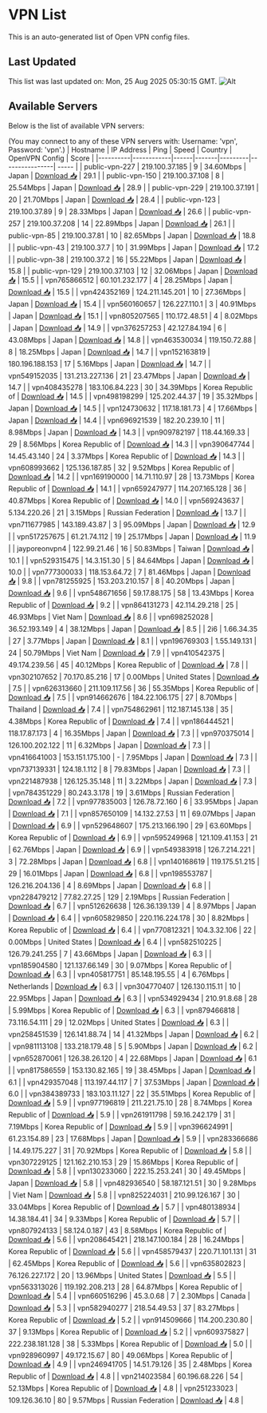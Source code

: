 # VPN List

This is an auto-generated list of Open VPN config files.

## Last Updated

This list was last updated on: Mon, 25 Aug 2025 05:30:15 GMT.
![Alt](https://repobeats.axiom.co/api/embed/186b98318ef1479477931607c1ad7d823f12451f.svg "Repobeats analytics image")

## Available Servers

Below is the list of available VPN servers:

(You may connect to any of these VPN servers with: Username: 'vpn', Password: 'vpn'.)
| Hostname | IP Address | Ping | Speed | Country | OpenVPN Config | Score |
|----------|------------|------|-------|---------|----------------| ----- |
| public-vpn-227 | 219.100.37.185 | 9 | 34.60Mbps | Japan | [Download 📥](./configs/server_0_JP.ovpn) | 29.1 |
| public-vpn-150 | 219.100.37.108 | 8 | 25.54Mbps | Japan | [Download 📥](./configs/server_1_JP.ovpn) | 28.9 |
| public-vpn-229 | 219.100.37.191 | 20 | 21.70Mbps | Japan | [Download 📥](./configs/server_2_JP.ovpn) | 28.4 |
| public-vpn-123 | 219.100.37.89 | 9 | 28.33Mbps | Japan | [Download 📥](./configs/server_3_JP.ovpn) | 26.6 |
| public-vpn-257 | 219.100.37.208 | 14 | 22.89Mbps | Japan | [Download 📥](./configs/server_4_JP.ovpn) | 26.1 |
| public-vpn-85 | 219.100.37.81 | 10 | 82.65Mbps | Japan | [Download 📥](./configs/server_5_JP.ovpn) | 18.8 |
| public-vpn-43 | 219.100.37.7 | 10 | 31.99Mbps | Japan | [Download 📥](./configs/server_6_JP.ovpn) | 17.2 |
| public-vpn-38 | 219.100.37.2 | 16 | 55.22Mbps | Japan | [Download 📥](./configs/server_7_JP.ovpn) | 15.8 |
| public-vpn-129 | 219.100.37.103 | 12 | 32.06Mbps | Japan | [Download 📥](./configs/server_8_JP.ovpn) | 15.5 |
| vpn765866512 | 60.101.232.177 | 4 | 28.25Mbps | Japan | [Download 📥](./configs/server_9_JP.ovpn) | 15.5 |
| vpn424352169 | 124.211.145.201 | 10 | 27.36Mbps | Japan | [Download 📥](./configs/server_10_JP.ovpn) | 15.4 |
| vpn560160657 | 126.227.110.1 | 3 | 40.91Mbps | Japan | [Download 📥](./configs/server_11_JP.ovpn) | 15.1 |
| vpn805207565 | 110.172.48.51 | 4 | 8.02Mbps | Japan | [Download 📥](./configs/server_12_JP.ovpn) | 14.9 |
| vpn376257253 | 42.127.84.194 | 6 | 43.08Mbps | Japan | [Download 📥](./configs/server_13_JP.ovpn) | 14.8 |
| vpn463530034 | 119.150.72.88 | 8 | 18.25Mbps | Japan | [Download 📥](./configs/server_14_JP.ovpn) | 14.7 |
| vpn152163819 | 180.196.188.153 | 17 | 5.16Mbps | Japan | [Download 📥](./configs/server_15_JP.ovpn) | 14.7 |
| vpn549152035 | 131.213.227.136 | 21 | 23.47Mbps | Japan | [Download 📥](./configs/server_16_JP.ovpn) | 14.7 |
| vpn408435278 | 183.106.84.223 | 30 | 34.39Mbps | Korea Republic of | [Download 📥](./configs/server_17_KR.ovpn) | 14.5 |
| vpn498198299 | 125.202.44.37 | 19 | 35.32Mbps | Japan | [Download 📥](./configs/server_18_JP.ovpn) | 14.5 |
| vpn124730632 | 117.18.181.73 | 4 | 17.66Mbps | Japan | [Download 📥](./configs/server_19_JP.ovpn) | 14.4 |
| vpn696921539 | 182.20.239.10 | 11 | 8.98Mbps | Japan | [Download 📥](./configs/server_20_JP.ovpn) | 14.3 |
| vpn909782197 | 118.44.169.33 | 29 | 8.56Mbps | Korea Republic of | [Download 📥](./configs/server_21_KR.ovpn) | 14.3 |
| vpn390647744 | 14.45.43.140 | 24 | 3.37Mbps | Korea Republic of | [Download 📥](./configs/server_22_KR.ovpn) | 14.3 |
| vpn608993662 | 125.136.187.85 | 32 | 9.52Mbps | Korea Republic of | [Download 📥](./configs/server_23_KR.ovpn) | 14.2 |
| vpn169190000 | 14.71.110.97 | 28 | 13.73Mbps | Korea Republic of | [Download 📥](./configs/server_24_KR.ovpn) | 14.1 |
| vpn659247977 | 114.207.165.128 | 36 | 40.87Mbps | Korea Republic of | [Download 📥](./configs/server_25_KR.ovpn) | 14.0 |
| vpn569243637 | 5.134.220.26 | 21 | 3.15Mbps | Russian Federation | [Download 📥](./configs/server_26_RU.ovpn) | 13.7 |
| vpn711677985 | 143.189.43.87 | 3 | 95.09Mbps | Japan | [Download 📥](./configs/server_27_JP.ovpn) | 12.9 |
| vpn517257675 | 61.21.74.112 | 19 | 25.17Mbps | Japan | [Download 📥](./configs/server_28_JP.ovpn) | 11.9 |
| jayporeonvpn4 | 122.99.21.46 | 16 | 50.83Mbps | Taiwan | [Download 📥](./configs/server_29_TW.ovpn) | 10.1 |
| vpn529315475 | 14.3.151.30 | 5 | 84.64Mbps | Japan | [Download 📥](./configs/server_30_JP.ovpn) | 10.0 |
| vpn777300033 | 118.153.64.72 | 7 | 81.46Mbps | Japan | [Download 📥](./configs/server_31_JP.ovpn) | 9.8 |
| vpn781255925 | 153.203.210.157 | 8 | 40.20Mbps | Japan | [Download 📥](./configs/server_32_JP.ovpn) | 9.6 |
| vpn548671656 | 59.17.88.175 | 58 | 13.43Mbps | Korea Republic of | [Download 📥](./configs/server_33_KR.ovpn) | 9.2 |
| vpn864131273 | 42.114.29.218 | 25 | 46.93Mbps | Viet Nam | [Download 📥](./configs/server_34_VN.ovpn) | 8.6 |
| vpn698252028 | 36.52.193.149 | 4 | 38.12Mbps | Japan | [Download 📥](./configs/server_35_JP.ovpn) | 8.5 |
| 2i6 | 1.66.34.35 | 27 | 3.77Mbps | Japan | [Download 📥](./configs/server_36_JP.ovpn) | 8.1 |
| vpn196769303 | 1.55.149.131 | 24 | 50.79Mbps | Viet Nam | [Download 📥](./configs/server_37_VN.ovpn) | 7.9 |
| vpn410542375 | 49.174.239.56 | 45 | 40.12Mbps | Korea Republic of | [Download 📥](./configs/server_38_KR.ovpn) | 7.8 |
| vpn302107652 | 70.170.85.216 | 17 | 0.00Mbps | United States | [Download 📥](./configs/server_39_US.ovpn) | 7.5 |
| vpn626313660 | 211.109.117.56 | 36 | 55.35Mbps | Korea Republic of | [Download 📥](./configs/server_40_KR.ovpn) | 7.5 |
| vpn914662676 | 184.22.106.175 | 27 | 8.70Mbps | Thailand | [Download 📥](./configs/server_41_TH.ovpn) | 7.4 |
| vpn754862961 | 112.187.145.138 | 35 | 4.38Mbps | Korea Republic of | [Download 📥](./configs/server_42_KR.ovpn) | 7.4 |
| vpn186444521 | 118.17.87.173 | 4 | 16.35Mbps | Japan | [Download 📥](./configs/server_43_JP.ovpn) | 7.3 |
| vpn970375014 | 126.100.202.122 | 11 | 6.32Mbps | Japan | [Download 📥](./configs/server_44_JP.ovpn) | 7.3 |
| vpn416641003 | 153.151.175.100 | - | 7.95Mbps | Japan | [Download 📥](./configs/server_45_JP.ovpn) | 7.3 |
| vpn737139331 | 124.18.1.112 | 8 | 79.83Mbps | Japan | [Download 📥](./configs/server_46_JP.ovpn) | 7.3 |
| vpn221487938 | 126.125.35.148 | 11 | 3.22Mbps | Japan | [Download 📥](./configs/server_47_JP.ovpn) | 7.3 |
| vpn784351229 | 80.243.3.178 | 19 | 3.61Mbps | Russian Federation | [Download 📥](./configs/server_48_RU.ovpn) | 7.2 |
| vpn977835003 | 126.78.72.160 | 6 | 33.95Mbps | Japan | [Download 📥](./configs/server_49_JP.ovpn) | 7.1 |
| vpn857650109 | 14.132.27.53 | 11 | 69.07Mbps | Japan | [Download 📥](./configs/server_50_JP.ovpn) | 6.9 |
| vpn529648607 | 175.213.166.190 | 29 | 63.60Mbps | Korea Republic of | [Download 📥](./configs/server_51_KR.ovpn) | 6.9 |
| vpn595249968 | 121.109.41.153 | 21 | 62.76Mbps | Japan | [Download 📥](./configs/server_52_JP.ovpn) | 6.9 |
| vpn549383918 | 126.7.214.221 | 3 | 72.28Mbps | Japan | [Download 📥](./configs/server_53_JP.ovpn) | 6.8 |
| vpn140168619 | 119.175.51.215 | 29 | 16.01Mbps | Japan | [Download 📥](./configs/server_54_JP.ovpn) | 6.8 |
| vpn198553787 | 126.216.204.136 | 4 | 8.69Mbps | Japan | [Download 📥](./configs/server_55_JP.ovpn) | 6.8 |
| vpn228479212 | 77.82.27.25 | 129 | 2.19Mbps | Russian Federation | [Download 📥](./configs/server_56_RU.ovpn) | 6.7 |
| vpn512626638 | 126.36.139.139 | 4 | 8.97Mbps | Japan | [Download 📥](./configs/server_57_JP.ovpn) | 6.4 |
| vpn605829850 | 220.116.224.178 | 30 | 8.82Mbps | Korea Republic of | [Download 📥](./configs/server_58_KR.ovpn) | 6.4 |
| vpn770812321 | 104.3.32.106 | 22 | 0.00Mbps | United States | [Download 📥](./configs/server_59_US.ovpn) | 6.4 |
| vpn582510225 | 126.79.241.255 | 7 | 43.66Mbps | Japan | [Download 📥](./configs/server_60_JP.ovpn) | 6.3 |
| vpn185904580 | 121.137.66.149 | 30 | 9.07Mbps | Korea Republic of | [Download 📥](./configs/server_61_KR.ovpn) | 6.3 |
| vpn405817751 | 85.148.195.55 | 4 | 6.76Mbps | Netherlands | [Download 📥](./configs/server_62_NL.ovpn) | 6.3 |
| vpn304770407 | 126.130.115.11 | 10 | 22.95Mbps | Japan | [Download 📥](./configs/server_63_JP.ovpn) | 6.3 |
| vpn534929434 | 210.91.8.68 | 28 | 5.99Mbps | Korea Republic of | [Download 📥](./configs/server_64_KR.ovpn) | 6.3 |
| vpn879466818 | 73.116.54.111 | 29 | 12.02Mbps | United States | [Download 📥](./configs/server_65_US.ovpn) | 6.3 |
| vpn258451539 | 126.141.88.74 | 14 | 41.32Mbps | Japan | [Download 📥](./configs/server_66_JP.ovpn) | 6.2 |
| vpn981113108 | 133.218.179.48 | 5 | 5.90Mbps | Japan | [Download 📥](./configs/server_67_JP.ovpn) | 6.2 |
| vpn652870061 | 126.38.26.120 | 4 | 22.68Mbps | Japan | [Download 📥](./configs/server_68_JP.ovpn) | 6.1 |
| vpn817586559 | 153.130.82.165 | 19 | 38.45Mbps | Japan | [Download 📥](./configs/server_69_JP.ovpn) | 6.1 |
| vpn429357048 | 113.197.44.117 | 7 | 37.53Mbps | Japan | [Download 📥](./configs/server_70_JP.ovpn) | 6.0 |
| vpn384389733 | 183.103.11.127 | 22 | 35.51Mbps | Korea Republic of | [Download 📥](./configs/server_71_KR.ovpn) | 5.9 |
| vpn977196819 | 211.221.75.10 | 28 | 8.74Mbps | Korea Republic of | [Download 📥](./configs/server_72_KR.ovpn) | 5.9 |
| vpn261911798 | 59.16.242.179 | 31 | 7.19Mbps | Korea Republic of | [Download 📥](./configs/server_73_KR.ovpn) | 5.9 |
| vpn396624991 | 61.23.154.89 | 23 | 17.68Mbps | Japan | [Download 📥](./configs/server_74_JP.ovpn) | 5.9 |
| vpn283366686 | 14.49.175.227 | 31 | 70.92Mbps | Korea Republic of | [Download 📥](./configs/server_75_KR.ovpn) | 5.8 |
| vpn307229125 | 121.162.210.153 | 29 | 15.86Mbps | Korea Republic of | [Download 📥](./configs/server_76_KR.ovpn) | 5.8 |
| vpn130233060 | 222.15.253.241 | 30 | 49.45Mbps | Japan | [Download 📥](./configs/server_77_JP.ovpn) | 5.8 |
| vpn482936540 | 58.187.121.51 | 30 | 9.28Mbps | Viet Nam | [Download 📥](./configs/server_78_VN.ovpn) | 5.8 |
| vpn825224031 | 210.99.126.167 | 30 | 33.04Mbps | Korea Republic of | [Download 📥](./configs/server_79_KR.ovpn) | 5.7 |
| vpn480138934 | 14.38.184.41 | 34 | 9.33Mbps | Korea Republic of | [Download 📥](./configs/server_80_KR.ovpn) | 5.7 |
| vpn807924133 | 58.124.0.187 | 43 | 8.58Mbps | Korea Republic of | [Download 📥](./configs/server_81_KR.ovpn) | 5.6 |
| vpn208645421 | 218.147.100.184 | 28 | 16.24Mbps | Korea Republic of | [Download 📥](./configs/server_82_KR.ovpn) | 5.6 |
| vpn458579437 | 220.71.101.131 | 31 | 62.45Mbps | Korea Republic of | [Download 📥](./configs/server_83_KR.ovpn) | 5.6 |
| vpn635802823 | 76.126.227.172 | 20 | 13.96Mbps | United States | [Download 📥](./configs/server_84_US.ovpn) | 5.5 |
| vpn563313026 | 119.192.208.213 | 28 | 64.87Mbps | Korea Republic of | [Download 📥](./configs/server_85_KR.ovpn) | 5.4 |
| vpn660516296 | 45.3.0.68 | 7 | 2.30Mbps | Canada | [Download 📥](./configs/server_86_CA.ovpn) | 5.3 |
| vpn582940277 | 218.54.49.53 | 37 | 83.27Mbps | Korea Republic of | [Download 📥](./configs/server_87_KR.ovpn) | 5.2 |
| vpn914509666 | 114.200.230.80 | 37 | 9.13Mbps | Korea Republic of | [Download 📥](./configs/server_88_KR.ovpn) | 5.2 |
| vpn609375827 | 222.238.181.128 | 38 | 5.33Mbps | Korea Republic of | [Download 📥](./configs/server_89_KR.ovpn) | 5.0 |
| vpn928960997 | 49.172.15.67 | 80 | 49.06Mbps | Korea Republic of | [Download 📥](./configs/server_90_KR.ovpn) | 4.9 |
| vpn246941705 | 14.51.79.126 | 35 | 2.48Mbps | Korea Republic of | [Download 📥](./configs/server_91_KR.ovpn) | 4.8 |
| vpn214023584 | 60.196.68.226 | 54 | 52.13Mbps | Korea Republic of | [Download 📥](./configs/server_92_KR.ovpn) | 4.8 |
| vpn251233023 | 109.126.36.10 | 80 | 9.57Mbps | Russian Federation | [Download 📥](./configs/server_93_RU.ovpn) | 4.8 |
